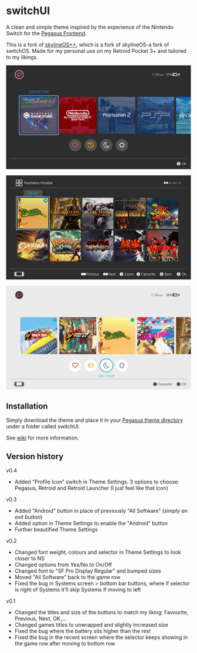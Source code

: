 # switchUI

A clean and simple theme inspired by the experience of the Nintendo Switch for the 
[Pegasus Frontend](http://pegasus-frontend.org/).

This is a fork of [skylineOS++](https://github.com/ismaelestalayo/skylineOSP), which is a fork of skylineOS-a fork of switchOS. Made for my personal use on my Retroid Pocket 3+ and tailored to my likings.


![switchUI Pegasus theme](assets/images/screenshot_systems.png)

![switchUI Pegasus theme](assets/images/screenshot_psp.png)

![switchUI Pegasus theme](assets/images/screenshot_recent.png)


## Installation

Simply download the theme and place it in your [Pegasus theme directory](http://pegasus-frontend.org/docs/user-guide/installing-themes/) under a folder called switchUI.

See [wiki](https://github.com/RBertoCases/skylineOS/wiki) for more information.

## Version history

v0.4
- Added "Profile Icon" switch in Theme Settings. 3 options to choose: Pegasus, Retroid and Retroid Launcher (I just feel like that icon)

v0.3
- Added "Android" button in place of previously "All Software" (<i>simply an exit button</i>)
- Added option in Theme Settings to enable the "Android" button
- Further beautified Theme Settings

v0.2
- Changed font weight, colours and selector in Theme Settings to look closer to NS
- Changed options from Yes/No to On/Off
- Changed font to "SF Pro Display Regular" and bumped sizes
- Moved "All Software" back to the game row
- Fixed the bug in Systems screen > bottom bar buttons, where if selector is right of Systems it'll skip Systems if moving to left

v0.1
- Changed the titles and size of the buttons to match my liking: Favourite, Previous, Next, OK,...
- Changed games titles to unwrapped and slightly increased size
- Fixed the bug where the battery sits higher than the rest
- Fixed the bug in the recent screen where the selector keeps showing in the game row after moving to bottom row